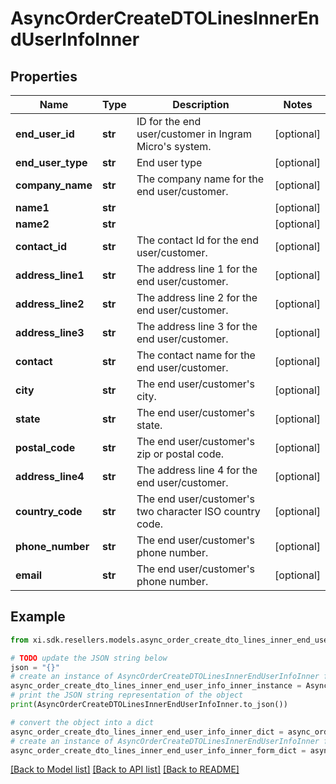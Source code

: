 # AsyncOrderCreateDTOLinesInnerEndUserInfoInner


## Properties

Name | Type | Description | Notes
------------ | ------------- | ------------- | -------------
**end_user_id** | **str** | ID for the end user/customer in Ingram Micro&#39;s system. | [optional] 
**end_user_type** | **str** | End user type | [optional] 
**company_name** | **str** | The company name for the end user/customer. | [optional] 
**name1** | **str** |  | [optional] 
**name2** | **str** |  | [optional] 
**contact_id** | **str** | The contact Id for the end user/customer. | [optional] 
**address_line1** | **str** | The address line 1 for the end user/customer. | [optional] 
**address_line2** | **str** | The address line 2 for the end user/customer. | [optional] 
**address_line3** | **str** | The address line 3 for the end user/customer. | [optional] 
**contact** | **str** | The contact name for the end user/customer. | [optional] 
**city** | **str** | The end user/customer&#39;s city. | [optional] 
**state** | **str** | The end user/customer&#39;s state. | [optional] 
**postal_code** | **str** | The end user/customer&#39;s zip or postal code. | [optional] 
**address_line4** | **str** | The address line 4 for the end user/customer. | [optional] 
**country_code** | **str** | The end user/customer&#39;s two character ISO country code. | [optional] 
**phone_number** | **str** | The end user/customer&#39;s phone number. | [optional] 
**email** | **str** | The end user/customer&#39;s phone number. | [optional] 

## Example

```python
from xi.sdk.resellers.models.async_order_create_dto_lines_inner_end_user_info_inner import AsyncOrderCreateDTOLinesInnerEndUserInfoInner

# TODO update the JSON string below
json = "{}"
# create an instance of AsyncOrderCreateDTOLinesInnerEndUserInfoInner from a JSON string
async_order_create_dto_lines_inner_end_user_info_inner_instance = AsyncOrderCreateDTOLinesInnerEndUserInfoInner.from_json(json)
# print the JSON string representation of the object
print(AsyncOrderCreateDTOLinesInnerEndUserInfoInner.to_json())

# convert the object into a dict
async_order_create_dto_lines_inner_end_user_info_inner_dict = async_order_create_dto_lines_inner_end_user_info_inner_instance.to_dict()
# create an instance of AsyncOrderCreateDTOLinesInnerEndUserInfoInner from a dict
async_order_create_dto_lines_inner_end_user_info_inner_form_dict = async_order_create_dto_lines_inner_end_user_info_inner.from_dict(async_order_create_dto_lines_inner_end_user_info_inner_dict)
```
[[Back to Model list]](../README.md#documentation-for-models) [[Back to API list]](../README.md#documentation-for-api-endpoints) [[Back to README]](../README.md)


